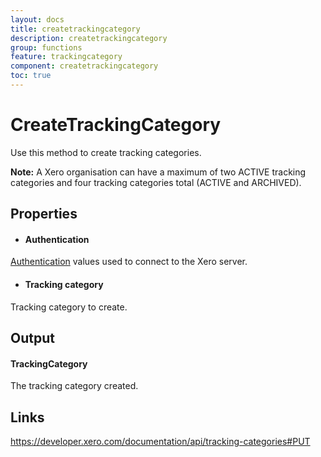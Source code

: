 ```yaml
---
layout: docs
title: createtrackingcategory
description: createtrackingcategory
group: functions
feature: trackingcategory
component: createtrackingcategory
toc: true
---
```

CreateTrackingCategory
============

Use this method to create tracking categories.

**Note:**
A Xero organisation can have a maximum of two ACTIVE tracking categories and four tracking categories total (ACTIVE and ARCHIVED).

Properties
----------

- #### Authentication
[Authentication](../../../Common/Authentication/Index.md) values used to connect to the Xero server.
- #### Tracking category
Tracking category to create.


Output
-----
#### TrackingCategory
The tracking category created.

Links
-----

https://developer.xero.com/documentation/api/tracking-categories#PUT
